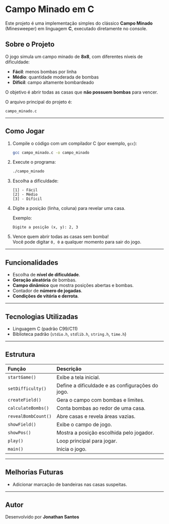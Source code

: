 # Campo Minado em C

Este projeto é uma implementação simples do clássico **Campo Minado** (Minesweeper) em linguagem **C**, executado diretamente no console.

## Sobre o Projeto

O jogo simula um campo minado de **8x8**, com diferentes níveis de dificuldade:

- **Fácil**: menos bombas por linha
- **Médio**: quantidade moderada de bombas
- **Difícil**: campo altamente bombardeado

O objetivo é abrir todas as casas que **não possuem bombas** para vencer.

O arquivo principal do projeto é:

```
campo_minado.c
```

---

## Como Jogar

1. Compile o código com um compilador C (por exemplo, `gcc`):

   ```bash
   gcc campo_minado.c -o campo_minado
   ```

2. Execute o programa:

   ```bash
   ./campo_minado
   ```

3. Escolha a dificuldade:

   ```
   [1] - Fácil
   [2] - Médio
   [3] - Difícil
   ```

4. Digite a posição (linha, coluna) para revelar uma casa.

   Exemplo:

   ```
   Digite a posição (x, y): 2, 3
   ```

5. Vence quem abrir todas as casas sem bomba!  
   Você pode digitar `0, 0` a qualquer momento para sair do jogo.

---

## Funcionalidades

- Escolha de **nível de dificuldade**.
- **Geração aleatória** de bombas.
- **Campo dinâmico** que mostra posições abertas e bombas.
- Contador de **número de jogadas**.
- **Condições de vitória e derrota**.

---

## Tecnologias Utilizadas

- Linguagem C (padrão C99/C11)
- Biblioteca padrão (`stdio.h`, `stdlib.h`, `string.h`, `time.h`)

---

## Estrutura

| Função | Descrição |
|:-|:-|
| `startGame()` | Exibe a tela inicial. |
| `setDifficulty()` | Define a dificuldade e as configurações do jogo. |
| `createField()` | Gera o campo com bombas e limites. |
| `calculateBombs()` | Conta bombas ao redor de uma casa. |
| `revealBombCount()` | Abre casas e revela áreas vazias. |
| `showField()` | Exibe o campo de jogo. |
| `showPos()` | Mostra a posição escolhida pelo jogador. |
| `play()` | Loop principal para jogar. |
| `main()` | Inicia o jogo. |

---

## Melhorias Futuras

- Adicionar marcação de bandeiras nas casas suspeitas.

---

## Autor

Desenvolvido por **Jonathan Santos**